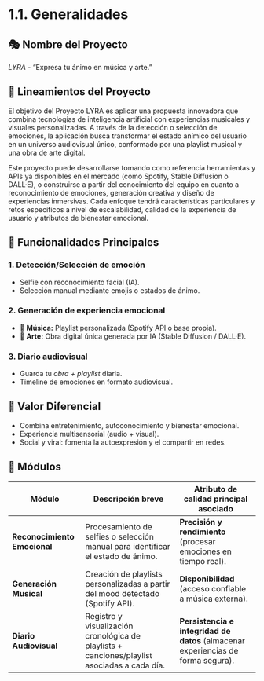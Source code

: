 # 1.1. Generalidades

## 🎭 Nombre del Proyecto
*LYRA* - “Expresa tu ánimo en música y arte.”

## 🌟 Lineamientos del Proyecto
El objetivo del Proyecto LYRA es aplicar una propuesta innovadora que combina tecnologías de inteligencia artificial con experiencias musicales y visuales personalizadas. A través de la detección o selección de emociones, la aplicación busca transformar el estado anímico del usuario en un universo audiovisual único, conformado por una playlist musical y una obra de arte digital.

Este proyecto puede desarrollarse tomando como referencia herramientas y APIs ya disponibles en el mercado (como Spotify, Stable Diffusion o DALL·E), o construirse a partir del conocimiento del equipo en cuanto a reconocimiento de emociones, generación creativa y diseño de experiencias inmersivas. Cada enfoque tendrá características particulares y retos específicos a nivel de escalabilidad, calidad de la experiencia de usuario y atributos de bienestar emocional.

## 🔹 Funcionalidades Principales
### 1. Detección/Selección de emoción
- Selfie con reconocimiento facial (IA).
- Selección manual mediante emojis o estados de ánimo.
### 2. Generación de experiencia emocional
- 🎵 **Música:** Playlist personalizada (Spotify API o base propia).  
- 🎨 **Arte:** Obra digital única generada por IA (Stable Diffusion / DALL·E).
### 3. Diario audiovisual
- Guarda tu *obra + playlist* diaria.  
- Timeline de emociones en formato audiovisual.

## 🔹 Valor Diferencial
- Combina entretenimiento, autoconocimiento y bienestar emocional.  
- Experiencia multisensorial (audio + visual).  
- Social y viral: fomenta la autoexpresión y el compartir en redes.  

## 👾 Módulos
| Módulo                          | Descripción breve                                                                 | Atributo de calidad principal asociado |
|---------------------------------|-----------------------------------------------------------------------------------|----------------------------------------|
| **Reconocimiento Emocional**    | Procesamiento de selfies o selección manual para identificar el estado de ánimo.   | **Precisión y rendimiento** (procesar emociones en tiempo real). |
| **Generación Musical**          | Creación de playlists personalizadas a partir del mood detectado (Spotify API).   | **Disponibilidad** (acceso confiable a música externa). |
| **Diario Audiovisual**          | Registro y visualización cronológica de playlists + canciones/playlist asociadas a cada día.   | **Persistencia e integridad de datos** (almacenar experiencias de forma segura). |

